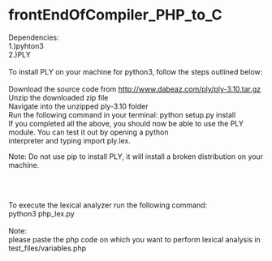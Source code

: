 # frontEndOfCompiler_PHP_to_C

Dependencies:<br>
1.)pyhton3<br>
2.)PLY<br>
<br>
To install PLY on your machine for python3, follow the steps outlined below:<br>
<br>
Download the source code from http://www.dabeaz.com/ply/ply-3.10.tar.gz<br>
Unzip the downloaded zip file<br>
Navigate into the unzipped ply-3.10 folder<br>
Run the following command in your terminal: python setup.py install<br>
If you completed all the above, you should now be able to use the PLY module. You can test it out by opening a python<br> interpreter and typing import ply.lex.<br>

Note: Do not use pip to install PLY, it will install a broken distribution on your machine.<br>

<br><br>

To execute the lexical analyzer run the following command:<br>
python3 php_lex.py<br>
<br>
Note:<br>
please paste the php code on which you want to perform lexical analysis in test_files/variables.php<br>
